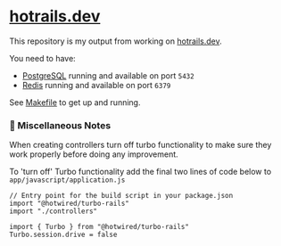 # [hotrails.dev](https://www.hotrails.dev/)

This repository is my output from working on [hotrails.dev](https://www.hotrails.dev/).

You need to have: 
- [PostgreSQL](https://postgresql.org/) running and available on port `5432`
- [Redis](https://redis.io) running and available on port `6379`

See [Makefile](https://github.com/Gary-H9/quote-editor/blob/main/Makefile) to get up and running. 

### 📓 Miscellaneous Notes 

When creating controllers turn off turbo functionality to make sure they work properly before doing any improvement.

To 'turn off' Turbo functionality add the final two lines of code below to `app/javascript/application.js`

```
// Entry point for the build script in your package.json
import "@hotwired/turbo-rails"
import "./controllers"

import { Turbo } from "@hotwired/turbo-rails"
Turbo.session.drive = false
```
